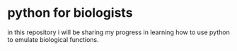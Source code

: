 # python for biologists

in this repository i will be sharing my progress in learning how to use python to emulate biological functions.
